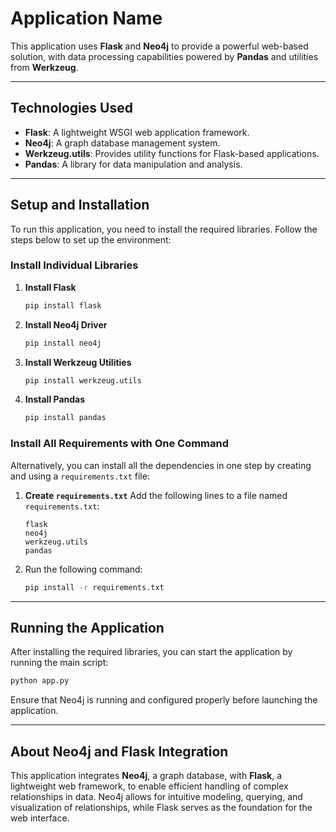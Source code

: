 # Application Name

This application uses **Flask** and **Neo4j** to provide a powerful web-based solution, with data processing capabilities powered by **Pandas** and utilities from **Werkzeug**.

---

## **Technologies Used**

- **Flask**: A lightweight WSGI web application framework.
- **Neo4j**: A graph database management system.
- **Werkzeug.utils**: Provides utility functions for Flask-based applications.
- **Pandas**: A library for data manipulation and analysis.

---

## **Setup and Installation**

To run this application, you need to install the required libraries. Follow the steps below to set up the environment:

### Install Individual Libraries

1. **Install Flask**

   ```bash
   pip install flask
   ```
2. **Install Neo4j Driver**

   ```bash
   pip install neo4j
   ```
3. **Install Werkzeug Utilities**

   ```bash
   pip install werkzeug.utils
   ```
4. **Install Pandas**

   ```bash
   pip install pandas
   ```

### Install All Requirements with One Command

Alternatively, you can install all the dependencies in one step by creating and using a `requirements.txt` file:

1. **Create `requirements.txt`**
   Add the following lines to a file named `requirements.txt`:

   ```plaintext
   flask
   neo4j
   werkzeug.utils
   pandas
   ```
2. Run the following command:

   ```bash
   pip install -r requirements.txt
   ```

---

## **Running the Application**

After installing the required libraries, you can start the application by running the main script:

```bash
python app.py
```

Ensure that Neo4j is running and configured properly before launching the application.

---

## **About Neo4j and Flask Integration**

This application integrates **Neo4j**, a graph database, with **Flask**, a lightweight web framework, to enable efficient handling of complex relationships in data. Neo4j allows for intuitive modeling, querying, and visualization of relationships, while Flask serves as the foundation for the web interface.

